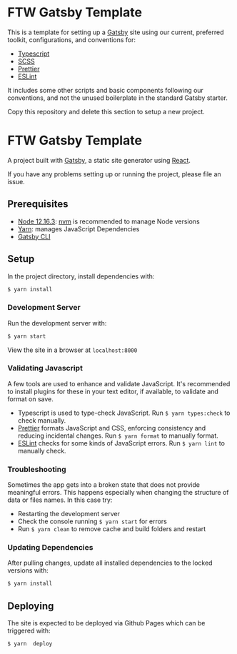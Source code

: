 # FTW Gatsby Template

This is a template for setting up a [Gatsby](https://www.gatsbyjs.org) site
using our current, preferred toolkit, configurations, and conventions for:

- [Typescript](https://www.typescriptlang.org)
- [SCSS](https://sass-lang.com)
- [Prettier](https://prettier.io)
- [ESLint](https://eslint.org)

It includes some other scripts and basic components following our conventions,
and not the unused boilerplate in the standard Gatsby starter.

Copy this repository and delete this section to setup a new project.

# FTW Gatsby Template

A project built with [Gatsby](https://www.gatsbyjs.org), a static site generator
using [React](https://reactjs.org).

If you have any problems setting up or running the project, please file an
issue.

## Prerequisites

- [Node 12.16.3](https://nodejs.org/en/):
  [nvm](https://github.com/creationix/nvm) is recommended to manage Node
  versions
- [Yarn](https://yarnpkg.com/en/): manages JavaScript Dependencies
- [Gatsby CLI](https://www.gatsbyjs.org/docs/gatsby-cli/)

## Setup

In the project directory, install dependencies with:

```sh
$ yarn install
```

### Development Server

Run the development server with:

```sh
$ yarn start
```

View the site in a browser at `localhost:8000`

### Validating Javascript

A few tools are used to enhance and validate JavaScript. It's recommended to
install plugins for these in your text editor, if available, to validate and
format on save.

- Typescript is used to type-check JavaScript. Run `$ yarn types:check` to check
  manually.
- [Prettier](https://prettier.io) formats JavaScript and CSS, enforcing
  consistency and reducing incidental changes. Run `$ yarn format` to manually
  format.
- [ESLint](https://eslint.org) checks for some kinds of JavaScript errors. Run
  `$ yarn lint` to manually check.

### Troubleshooting

Sometimes the app gets into a broken state that does not provide meaningful
errors. This happens especially when changing the structure of data or files
names. In this case try:

- Restarting the development server
- Check the console running `$ yarn start` for errors
- Run `$ yarn clean` to remove cache and build folders and restart

### Updating Dependencies

After pulling changes, update all installed dependencies to the locked versions
with:

```sh
$ yarn install
```

## Deploying

The site is expected to be deployed via Github Pages which can be triggered
with:

```sh
$ yarn  deploy
```
